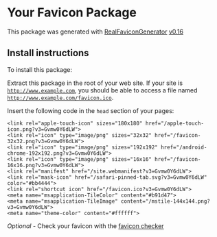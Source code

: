 # Your Favicon Package

This package was generated with [RealFaviconGenerator](https://realfavicongenerator.net/) [v0.16](https://realfavicongenerator.net/change_log#v0.16)

## Install instructions

To install this package:

Extract this package in the root of your web site. If your site is <code>http://www.example.com</code>, you should be able to access a file named <code>http://www.example.com/favicon.ico</code>.

Insert the following code in the `head` section of your pages:

    <link rel="apple-touch-icon" sizes="180x180" href="/apple-touch-icon.png?v3=Gvmw0Y6dLW">
    <link rel="icon" type="image/png" sizes="32x32" href="/favicon-32x32.png?v3=Gvmw0Y6dLW">
    <link rel="icon" type="image/png" sizes="192x192" href="/android-chrome-192x192.png?v3=Gvmw0Y6dLW">
    <link rel="icon" type="image/png" sizes="16x16" href="/favicon-16x16.png?v3=Gvmw0Y6dLW">
    <link rel="manifest" href="/site.webmanifest?v3=Gvmw0Y6dLW">
    <link rel="mask-icon" href="/safari-pinned-tab.svg?v3=Gvmw0Y6dLW" color="#bb4444">
    <link rel="shortcut icon" href="/favicon.ico?v3=Gvmw0Y6dLW">
    <meta name="msapplication-TileColor" content="#b91d47">
    <meta name="msapplication-TileImage" content="/mstile-144x144.png?v3=Gvmw0Y6dLW">
    <meta name="theme-color" content="#ffffff">

*Optional* - Check your favicon with the [favicon checker](https://realfavicongenerator.net/favicon_checker)